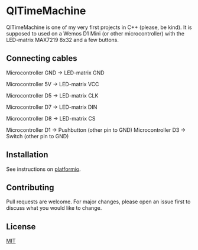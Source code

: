 # QlTimeMachine

QlTimeMachine is one of my very first projects in C++ (please, be kind).
It is supposed to used on a Wemos D1 Mini (or other microcontroller) with 
the LED-matrix MAX7219 8x32 and a few buttons.

## Connecting cables

Microcontroller GND -> LED-matrix GND

Microcontroller 5V  -> LED-matrix VCC

Microcontroller D5  -> LED-matrix CLK

Microcontroller D7  -> LED-matrix DIN

Microcontroller D8  -> LED-matrix CS

Microcontroller D1  -> Pushbutton (other pin to GND)
Microcontroller D3  -> Switch (other pin to GND)


## Installation

See instructions on [platformio](https://platformio.org/install).

## Contributing
Pull requests are welcome. For major changes, please open an issue first
to discuss what you would like to change.

## License
[MIT](https://choosealicense.com/licenses/mit/)